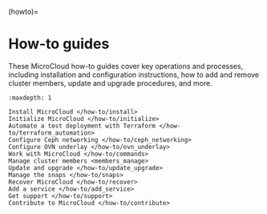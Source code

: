 (howto)=
# How-to guides

These MicroCloud how-to guides cover key operations and processes, including installation and configuration instructions, how to add and remove cluster members, update and upgrade procedures, and more.

```{toctree}
:maxdepth: 1

Install MicroCloud </how-to/install>
Initialize MicroCloud </how-to/initialize>
Automate a test deployment with Terraform </how-to/terraform_automation>
Configure Ceph networking </how-to/ceph_networking>
Configure OVN underlay </how-to/ovn_underlay>
Work with MicroCloud </how-to/commands>
Manage cluster members <members_manage>
Update and upgrade </how-to/update_upgrade>
Manage the snaps </how-to/snaps>
Recover MicroCloud </how-to/recover>
Add a service </how-to/add_service>
Get support </how-to/support>
Contribute to MicroCloud </how-to/contribute>
```
